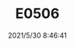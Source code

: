 ﻿---
layout: post 
title: E0506
tags: DIN EN
categories: housing-terminal
overview: 
series: 
part_number: 0515-1
thumb_img: 
small_img: static/202105/515-20210530.jpg
date: 2021/5/30 8:46:41
---



